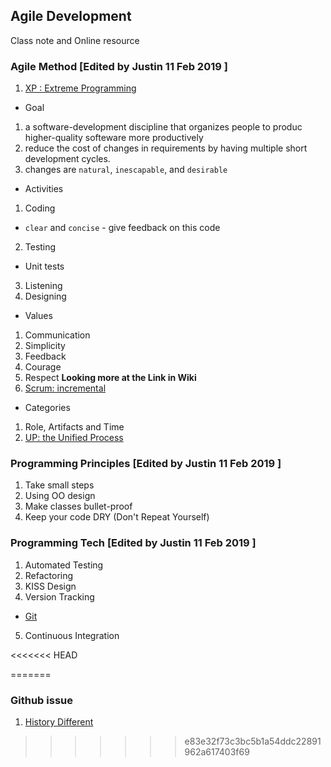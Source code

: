 ## Agile Development
Class note and Online resource 


### Agile Method [Edited by Justin 11 Feb 2019 ]

1. [XP : Extreme Programming](https://en.wikipedia.org/wiki/Extreme_programming)
 - Goal
  1. a software-development discipline that organizes people to produc higher-quality softeware more productively
  2. reduce the cost of changes in requirements by having multiple short development cycles.
  3. changes are `natural`, `inescapable`, and `desirable` 
 - Activities
  1. Coding
   - `clear` and `concise`
	- give feedback on this code
  2. Testing 
   - Unit tests
  3. Listening
  4. Designing
 - Values
  1. Communication
  2. Simplicity
  3. Feedback
  4. Courage
  5. Respect
**Looking more at the Link in Wiki** 
2. [Scrum: incremental](https://www.cprime.com/resources/what-is-agile-what-is-scrum/)
 - Categories
  1. Role, Artifacts and Time
3. [UP: the Unified Process](https://en.wikipedia.org/wiki/Unified_Process)

### Programming Principles [Edited by Justin 11 Feb 2019 ]

1. Take small steps
2. Using OO design
3. Make classes bullet-proof
4. Keep your code DRY (Don't Repeat Yourself)

### Programming Tech [Edited by Justin 11 Feb 2019 ]
1. Automated Testing 
2. Refactoring
3. KISS Design 
4. Version Tracking
 - [Git](https://www.atlassian.com/git/tutorials)
5. Continuous Integration

<<<<<<< HEAD




=======
### Github issue
1. [History Different](https://medium.com/@kihoonkang/git-master-and-branch-name-are-entirely-different-commit-histories-fda3bf37bd2)
>>>>>>> e83e32f73c3bc5b1a54ddc22891962a617403f69
